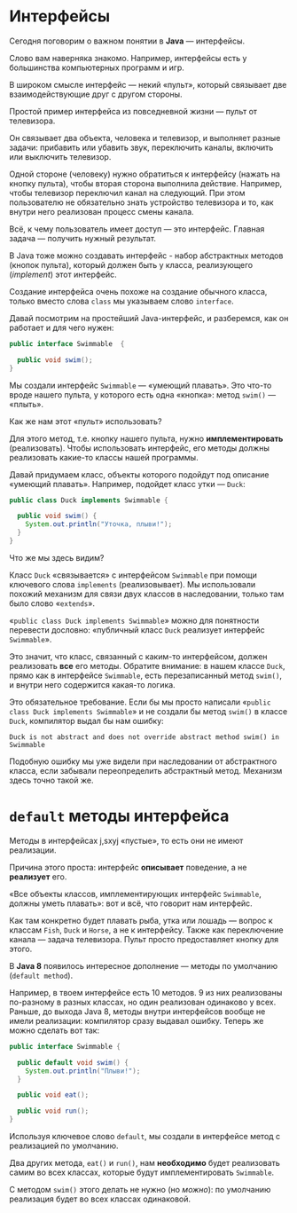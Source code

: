 # Интерфейсы

Сегодня поговорим о важном понятии в **Java** — интерфейсы.

Слово вам наверняка знакомо. Например, интерфейсы есть у большинства компьютерных программ и игр.

В широком смысле интерфейс — некий «пульт», который связывает две взаимодействующие друг с другом стороны.

Простой пример интерфейса из повседневной жизни — пульт от телевизора.

Он связывает два объекта, человека и телевизор, и выполняет разные задачи: прибавить или убавить звук, переключить каналы, включить или выключить телевизор.

Одной стороне (человеку) нужно обратиться к интерфейсу (нажать на кнопку пульта), чтобы вторая сторона выполнила действие. Например, чтобы телевизор переключил канал на следующий. При этом пользователю не обязательно знать устройство телевизора и то, как внутри него реализован процесс смены канала.

Всё, к чему пользователь имеет доступ — это интерфейс. Главная задача — получить нужный результат.

В Java тоже можно создавать интерфейс - набор абстрактных методов (кнопок пульта), который должен быть у класса, реализующего (*implement*) этот интерфейс.

Создание интерфейса очень похоже на создание обычного класса, только вместо слова `class` мы указываем слово `interface`.

Давай посмотрим на простейший Java-интерфейс, и разберемся, как он работает и для чего нужен:

```java
public interface Swimmable  {

  public void swim();
}
```

Мы создали интерфейс `Swimmable` — «умеющий плавать». Это что-то вроде нашего пульта, у которого есть одна «кнопка»: метод `swim()`  — «плыть».

Как же нам этот «пульт» использовать?

Для этого метод, т.е. кнопку нашего пульта, нужно **имплементировать** (реализовать). Чтобы использовать интерфейс, его методы должны реализовать какие-то классы нашей программы.

Давай придумаем класс, объекты которого подойдут под описание «умеющий плавать». Например, подойдет класс утки — `Duck`:
```java
public class Duck implements Swimmable {

  public void swim() {
    System.out.println("Уточка, плыви!");
  }
}
```
Что же мы здесь видим?

Класс `Duck` «связывается» с интерфейсом `Swimmable` при помощи ключевого слова `implements` (реализовывает). Мы использовали похожий механизм для связи двух классов в наследовании, только там было слово «`extends`».

«`public class Duck implements Swimmable`» можно для понятности перевести дословно: «публичный класс `Duck` реализует интерфейс `Swimmable`».

Это значит, что класс, связанный с каким-то интерфейсом, должен реализовать **все** его методы. Обратите внимание: в нашем классе `Duck`, прямо как в интерфейсе `Swimmable`, есть перезаписанный метод `swim()`, и внутри него содержится какая-то логика.

Это обязательное требование. Если бы мы просто написали «`public class Duck implements Swimmable`» и не создали бы метод `swim()` в классе `Duck`, компилятор выдал бы нам ошибку:
```
Duck is not abstract and does not override abstract method swim() in Swimmable
```

Подобную ошибку мы уже видели при наследовании от абстрактного класса, если забывали переопределить абстрактный метод. Механизм здесь точно такой же.

# `default` методы интерфейса

Методы в интерфейсах j,sxyj «пустые», то есть они не имеют реализации.

Причина этого проста: интерфейс **описывает** поведение, а не **реализует** его.

«Все объекты классов, имплементирующих интерфейс `Swimmable`, должны уметь плавать»: вот и всё, что говорит нам интерфейс.

Как там конкретно будет плавать рыба, утка или лошадь — вопрос к классам `Fish`, `Duck` и `Horse`, а не к интерфейсу. Также как переключение канала — задача телевизора. Пульт просто предоставляет кнопку для этого.

В **Java 8** появилось интересное дополнение — методы по умолчанию (`default method`).

Например, в твоем интерфейсе есть 10 методов. 9 из них реализованы по-разному в разных классах, но один реализован одинаково у всех. Раньше, до выхода Java 8, методы внутри интерфейсов вообще не имели реализации: компилятор сразу выдавал ошибку. Теперь же можно сделать вот так:
```java
public interface Swimmable {

  public default void swim() {
    System.out.println("Плыви!");
  }

  public void eat();

  public void run();
}
```

Используя ключевое слово `default`, мы создали в интерфейсе метод с реализацией по умолчанию.

Два других метода, `eat()` и `run()`, нам **необходимо** будет реализовать самим во всех классах, которые будут имплементировать `Swimmable`.

С методом `swim()` этого делать не нужно (но *можно*): по умолчанию реализация будет во всех классах одинаковой.
